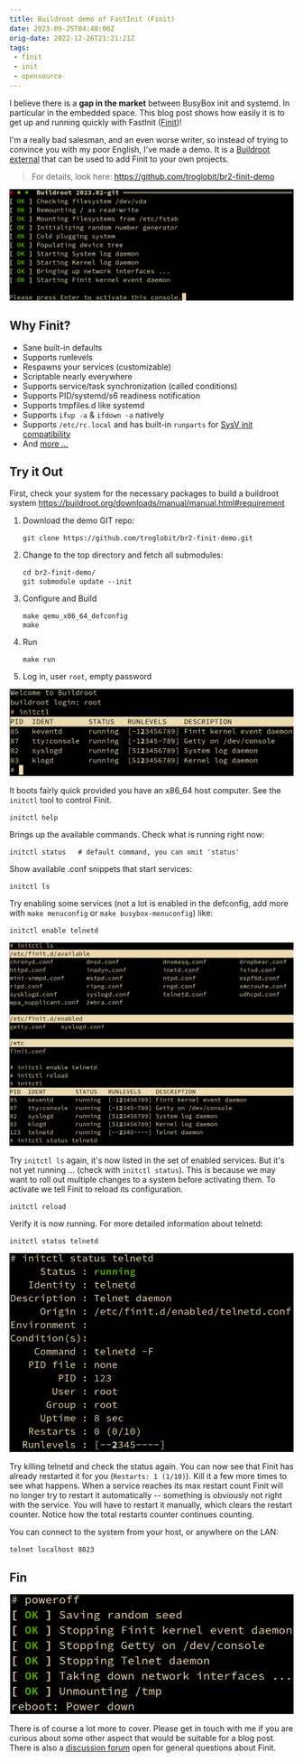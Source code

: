 ```yaml
---
title: Buildroot demo of FastInit (Finit)
date: 2023-09-25T04:48:00Z
orig-date: 2022-12-26T21:21:21Z
tags:
 - finit
 - init
 - opensource
---
```


I believe there is a **gap in the market** between BusyBox init and
systemd.  In particular in the embedded space.  This blog post shows how
easily it is to get up and running quickly with FastInit ([Finit][1])!

I'm a really bad salesman, and an even worse writer, so instead of
trying to convince you with my poor English, I've made a demo.  It is a
[Buildroot external](https://nightly.buildroot.org/#outside-br-custom)
that can be used to add Finit to your own projects.

> For details, look here: <https://github.com/troglobit/br2-finit-demo>

![Finit bootstrap](/images/finit-demo/bootstrap.png)

<!--more-->

Why Finit?
----------

 - Sane built-in defaults
 - Supports runlevels
 - Respawns your services (customizable)
 - Scriptable nearly everywhere
 - Supports service/task synchronization (called conditions)
 - Supports PID/systemd/s6 readiness notification
 - Supports tmpfiles.d like systemd
 - Supports `ifup -a` & `ifdown -a` natively
 - Supports `/etc/rc.local` and has built-in `runparts` for [SysV init
   compatibility](https://github.com/troglobit/finit/tree/master/doc#sysv-init-compatibility)
 - And [more ...](https://github.com/troglobit/finit#introduction)


Try it Out
----------

First, check your system for the necessary packages to build a buildroot
system <https://buildroot.org/downloads/manual/manual.html#requirement>

 1. Download the demo GIT repo:

        git clone https://github.com/troglobit/br2-finit-demo.git

 2. Change to the top directory and fetch all submodules:

        cd br2-finit-demo/
        git submodule update --init

 3. Configure and Build

        make qemu_x86_64_defconfig
        make

 4. Run

        make run

 5. Log in, user `root`, empty password

![Finit login](/images/finit-demo/login.png)

It boots fairly quick provided you have an x86_64 host computer.  See
the `initctl` tool to control Finit.

    initctl help

Brings up the available commands.  Check what is running right now:

    initctl status   # default command, you can omit 'status'

Show available .conf snippets that start services:

    initctl ls

Try enabling some services (not a lot is enabled in the defconfig, add
more with `make menuconfig` or `make busybox-menuconfig`) like:

    initctl enable telnetd

![Enable service](/images/finit-demo/enable.png)

Try `initctl ls` again, it's now listed in the set of enabled services.
But it's not yet running ... (check with `initctl status`).  This is
because we may want to roll out multiple changes to a system before
activating them.  To activate we tell Finit to reload its configuration.

    initctl reload

Verify it is now running.  For more detailed information about telnetd:

    initctl status telnetd

![Service status](/images/finit-demo/status.png)

Try killing telnetd and check the status again.  You can now see that
Finit has already restarted it for you (`Restarts: 1 (1/10)`).  Kill it
a few more times to see what happens.  When a service reaches its max
restart count Finit will no longer try to restart it automatically --
something is obviously not right with the service.  You will have to
restart it manually, which clears the restart counter.  Notice how the
total restarts counter continues counting.

You can connect to the system from your host, or anywhere on the LAN:

    telnet localhost 8023


Fin
---

![Finit poweroff](/images/finit-demo/poweroff.png)

There is of course a lot more to cover.  Please get in touch with me if
you are curious about some other aspect that would be suitable for a
blog post.  There is also a [discussion forum][2] open for general
questions about Finit.

[1]: https://github.com/troglobit/finit#introduction
[2]: https://github.com/troglobit/finit/discussions
